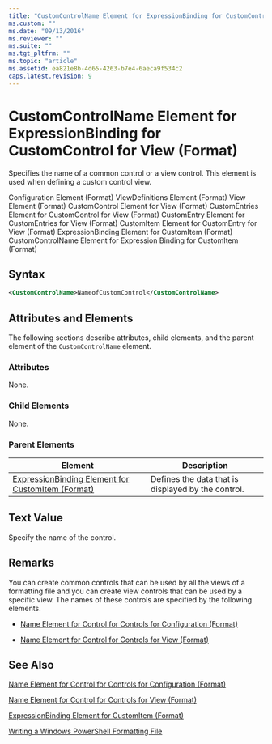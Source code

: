 ```yaml
---
title: "CustomControlName Element for ExpressionBinding for CustomControl for View (Format) | Microsoft Docs"
ms.custom: ""
ms.date: "09/13/2016"
ms.reviewer: ""
ms.suite: ""
ms.tgt_pltfrm: ""
ms.topic: "article"
ms.assetid: ea821e8b-4d65-4263-b7e4-6aeca9f534c2
caps.latest.revision: 9
---
```

# CustomControlName Element for ExpressionBinding for CustomControl for View (Format)

Specifies the name of a common control or a view control. This element is used when defining a custom control view.

Configuration Element (Format)
ViewDefinitions Element (Format)
View Element (Format)
CustomControl Element for View (Format)
CustomEntries Element for CustomControl for View (Format)
CustomEntry Element for CustomEntries for View (Format)
CustomItem Element for CustomEntry for View (Format)
ExpressionBinding Element for CustomItem (Format)
CustomControlName Element for Expression Binding for CustomItem (Format)

## Syntax

```xml
<CustomControlName>NameofCustomControl</CustomControlName>
```

## Attributes and Elements

The following sections describe attributes, child elements, and the parent element of the `CustomControlName` element.

### Attributes

None.

### Child Elements

None.

### Parent Elements

|Element|Description|
|-------------|-----------------|
|[ExpressionBinding Element for CustomItem (Format)](./expressionbinding-element-for-customitem-for-controls-for-configuration-format.md)|Defines the data that is displayed by the control.|

## Text Value

Specify the name of the control.

## Remarks

You can create common controls that can be used by all the views of a formatting file and you can create view controls that can be used by a specific view. The names of these controls are specified by the following elements.

- [Name Element for Control for Controls for Configuration (Format)](./name-element-for-control-for-controls-for-configuration-format.md)

- [Name Element for Control for Controls for View (Format)](./name-element-for-control-for-controls-for-view-format.md)

## See Also

[Name Element for Control for Controls for Configuration (Format)](./name-element-for-control-for-controls-for-configuration-format.md)

[Name Element for Control for Controls for View (Format)](./name-element-for-control-for-controls-for-view-format.md)

[ExpressionBinding Element for CustomItem (Format)](./expressionbinding-element-for-customitem-for-controls-for-configuration-format.md)

[Writing a Windows PowerShell Formatting File](./writing-a-powershell-formatting-file.md)

